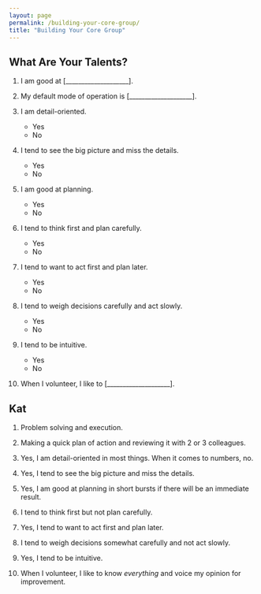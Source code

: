 ```yaml
---
layout: page
permalink: /building-your-core-group/
title: "Building Your Core Group"
---
```


## What Are Your Talents?

1.  I am good at [____________________].

2.  My default mode of operation is [____________________].

3.  I am detail-oriented.
    *   Yes
    *   No

4.  I tend to see the big picture and miss the details.
    *   Yes
    *   No

5.  I am good at planning.
    *   Yes
    *   No

6.  I tend to think first and plan carefully.
    *   Yes
    *   No

7.  I tend to want to act first and plan later.
    *   Yes
    *   No

8.  I tend to weigh decisions carefully and act slowly.
    *   Yes
    *   No

9.  I tend to be intuitive.
    *   Yes
    *   No

10. When I volunteer, I like to [____________________].

## Kat
1. Problem solving and execution.

2. Making a quick plan of action and reviewing it with 2 or 3 colleagues.

3. Yes, I am detail-oriented in most things. When it comes to numbers, no.  

4. Yes, I tend to see the big picture and miss the details.

5. Yes, I am good at planning in short bursts if there will be an immediate result.  

6. I tend to think first but not plan carefully.

7. Yes, I tend to want to act first and plan later.

8. I tend to weigh decisions somewhat carefully and not act slowly.

9. Yes, I tend to be intuitive.

10. When I volunteer, I like to know *everything* and voice my opinion for improvement.
